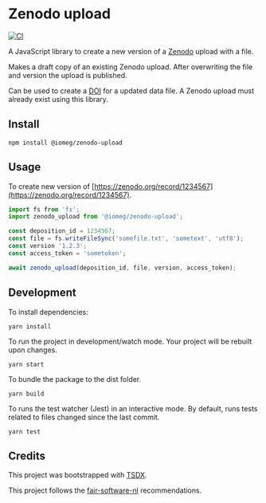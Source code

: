 # Zenodo upload

[![CI](https://github.com/iomega/zenodo-upload/workflows/CI/badge.svg)](https://github.com/iomega/zenodo-upload/actions?query=workflow%3ACI)

A JavaScript library to create a new version of a [Zenodo](https://zenodo.org) upload with a file.

Makes a draft copy of an existing Zenodo upload.
After overwriting the file and version the upload is published.

Can be used to create a [DOI](https://doi.org) for a updated data file.
A Zenodo upload must already exist using this library.

## Install

```shell
npm install @iomeg/zenodo-upload
```

## Usage

To create new version of [https://zenodo.org/record/1234567](https://zenodo.org/record/1234567).

```javascript
import fs from 'fs';
import zenodo_upload from '@iomeg/zenodo-upload';

const deposition_id = 1234567;
const file = fs.writeFileSync('somefile.txt', 'sometext', 'utf8');
const version '1.2.3';
const access_token = 'sometoken';

await zenodo_upload(deposition_id, file, version, access_token);
```

## Development

To install dependencies:

```shell
yarn install
```

To run the project in development/watch mode. Your project will be rebuilt upon changes.

```shell
yarn start
```

To bundle the package to the dist folder.

```shell
yarn build
```

To runs the test watcher (Jest) in an interactive mode. By default, runs tests related to files changed since the last commit.

```shell
yarn test
```

## Credits

This project was bootstrapped with [TSDX](https://github.com/jaredpalmer/tsdx).

This project follows the [fair-software-nl](https://fair-software.nl) recommendations.
